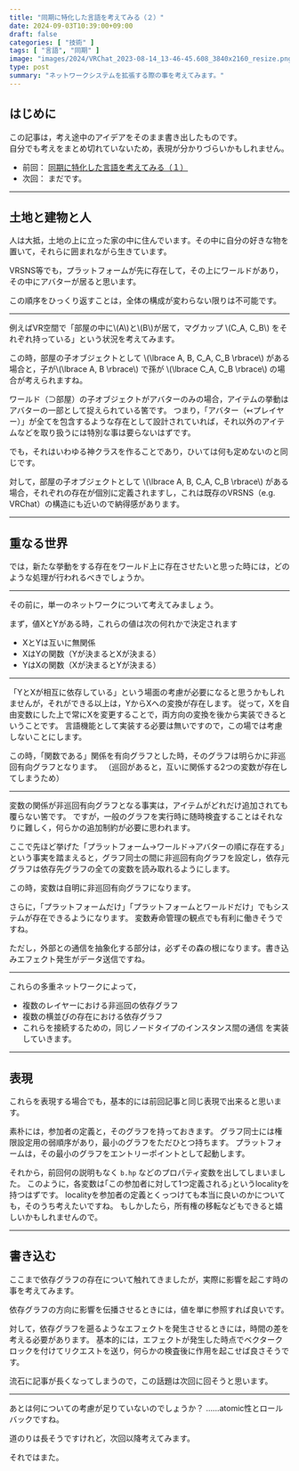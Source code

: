 ```yaml
---
title: "同期に特化した言語を考えてみる（２）"
date: 2024-09-03T10:39:00+09:00
draft: false
categories: [ "技術" ]
tags: [ "言語", "同期" ]
image: "images/2024/VRChat_2023-08-14_13-46-45.608_3840x2160_resize.png"
type: post
summary: "ネットワークシステムを拡張する際の事を考えてみます。"
---
```


## はじめに

この記事は，考え途中のアイデアをそのまま書き出したものです。  
自分でも考えをまとめ切れていないため，表現が分かりづらいかもしれません。

- 前回： [同期に特化した言語を考えてみる（１）](/blog/sync_language_01)
- 次回： まだです。

---

## 土地と建物と人

人は大抵，土地の上に立った家の中に住んでいます。その中に自分の好きな物を置いて，それらに囲まれながら生きています。

VRSNS等でも，プラットフォームが先に存在して，その上にワールドがあり，その中にアバターが居ると思います。

この順序をひっくり返すことは，全体の構成が変わらない限りは不可能です。

---

例えばVR空間で「部屋の中に\\(A\\)と\\(B\\)が居て，マグカップ \\(C_A, C_B\\) をそれぞれ持っている」という状況を考えてみます。

この時，部屋の子オブジェクトとして \\(\lbrace A, B, C_A, C_B \rbrace\\) がある場合と，子が\\(\lbrace A, B \rbrace\\) で孫が \\(\lbrace C_A, C_B \rbrace\\) の場合が考えられますね。

ワールド（⊃部屋）の子オブジェクトがアバターのみの場合，アイテムの挙動はアバターの一部として捉えられている筈です。
つまり，「アバター（↢プレイヤー）」が全てを包含するような存在として設計されていれば，それ以外のアイテムなどを取り扱うには特別な事は要らないはずです。

でも，それはいわゆる神クラスを作ることであり，ひいては何も定めないのと同じです。

対して，部屋の子オブジェクトとして \\(\lbrace A, B, C_A, C_B \rbrace\\) がある場合，それぞれの存在が個別に定義されますし，これは既存のVRSNS（e.g. VRChat）の構造にも近いので納得感があります。

---

## 重なる世界

では，新たな挙動をする存在をワールド上に存在させたいと思った時には，どのような処理が行われるべきでしょうか。

---

その前に，単一のネットワークについて考えてみましょう。

まず，値XとYがある時，これらの値は次の何れかで決定されます
- XとYは互いに無関係
- XはYの関数（Yが決まるとXが決まる）
- YはXの関数（Xが決まるとYが決まる）

---

「YとXが相互に依存している」という場面の考慮が必要になると思うかもしれませんが，それができる以上は，YからXへの変換が存在します。
従って，Xを自由変数にした上で常にXを変更することで，両方向の変換を後から実装できるということです。
言語機能として実装する必要は無いですので，この場では考慮しないことにします。

この時，「関数である」関係を有向グラフとした時，そのグラフは明らかに非巡回有向グラフとなります。
（巡回があると，互いに関係する2つの変数が存在してしまうため）

---

変数の関係が非巡回有向グラフとなる事実は，アイテムがどれだけ追加されても覆らない筈です。
ですが，一般のグラフを実行時に随時検査することはそれなりに難しく，何らかの追加制約が必要に思われます。

ここで先ほど挙げた「プラットフォーム→ワールド→アバターの順に存在する」という事実を踏まえると，グラフ同士の間に非巡回有向グラフを設定し，依存元グラフは依存先グラフの全ての変数を読み取れるようにします。

この時，変数は自明に非巡回有向グラフになります。

さらに，「プラットフォームだけ」「プラットフォームとワールドだけ」でもシステムが存在できるようになります。
変数寿命管理の観点でも有利に働きそうですね。

ただし，外部との通信を抽象化する部分は，必ずその森の根になります。書き込みエフェクト発生がデータ送信ですね。

---

これらの多重ネットワークによって，
- 複数のレイヤーにおける非巡回の依存グラフ
- 複数の横並びの存在における依存グラフ
- これらを接続するための，同じノードタイプのインスタンス間の通信
を実装していきます。

---

## 表現

これらを表現する場合でも，基本的には前回記事と同じ表現で出来ると思います。

素朴には，参加者の定義と，そのグラフを持っておきます。
グラフ同士には権限設定用の弱順序があり，最小のグラフをただひとつ持ちます。
プラットフォームは，その最小のグラフをエントリーポイントとして起動します。

それから，前回何の説明もなく `b.hp` などのプロパティ変数を出してしまいました。
このように，各変数は｢この参加者に対して1つ定義される｣というlocalityを持つはずです。
localityを参加者の定義とくっつけても本当に良いのかについても，そのうち考えたいですね。
もしかしたら，所有権の移転などもできると嬉しいかもしれませんので。

---

## 書き込む

ここまで依存グラフの存在について触れてきましたが，実際に影響を起こす時の事を考えてみます。

依存グラフの方向に影響を伝播させるときには，値を単に参照すれば良いです。

対して，依存グラフを遡るようなエフェクトを発生させるときには，時間の差を考える必要があります。
基本的には，エフェクトが発生した時点でベクタークロックを付けてリクエストを送り，何らかの検査後に作用を起こせば良さそうです。

流石に記事が長くなってしまうので，この話題は次回に回そうと思います。

---

あとは何についての考慮が足りていないのでしょうか？ ……atomic性とロールバックですね。

道のりは長そうですけれど，次回以降考えてみます。

それではまた。
